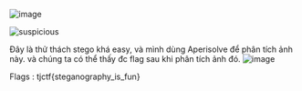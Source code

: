 ![image](https://github.com/user-attachments/assets/070fbb8d-905a-494b-9733-db69680eead3)

![suspicious](https://github.com/user-attachments/assets/23babc77-b2a1-49bb-88f8-e55de62625a9)

Đây là thử thách stego khá easy, và mình dùng Aperisolve để phân tích ảnh này.
và chúng ta có thể thấy đc flag sau khi phân tích ảnh đó.
![image](https://github.com/user-attachments/assets/d76fcb66-b394-4fdd-b164-4fdcdf2a92bb)


Flags : tjctf{steganography_is_fun}
